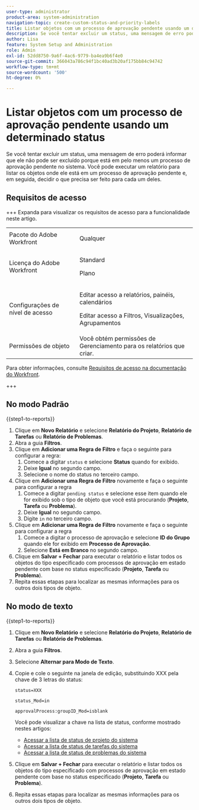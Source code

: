```yaml
---
user-type: administrator
product-area: system-administration
navigation-topic: create-custom-status-and-priority-labels
title: Listar objetos com um processo de aprovação pendente usando um determinado status
description: Se você tentar excluir um status, uma mensagem de erro poderá informar que ele não pode ser excluído porque está sendo usado em processos de aprovação pendentes em objetos do sistema. Se você quiser localizar e revisar esses objetos para decidir o que precisa fazer, poderá executar um relatório que os liste.
author: Lisa
feature: System Setup and Administration
role: Admin
exl-id: 52dd8750-9a6f-4ac6-9779-ba4ea9b6f4e0
source-git-commit: 366043a786c94f1bc40ad3b20af175bb84c94742
workflow-type: tm+mt
source-wordcount: '500'
ht-degree: 0%

---
```


# Listar objetos com um processo de aprovação pendente usando um determinado status

Se você tentar excluir um status, uma mensagem de erro poderá informar que ele não pode ser excluído porque está em pelo menos um processo de aprovação pendente no sistema. Você pode executar um relatório para listar os objetos onde ele está em um processo de aprovação pendente e, em seguida, decidir o que precisa ser feito para cada um deles.

## Requisitos de acesso

+++ Expanda para visualizar os requisitos de acesso para a funcionalidade neste artigo.

<table style="table-layout:auto"> 
 <col> 
 <col> 
 <tbody> 
  <tr> 
   <td>Pacote do Adobe Workfront</td> 
   <td><p>Qualquer</p></td> 
  </tr> 
  <tr> 
   <td>Licença do Adobe Workfront</td> 
   <td>
     <p>Standard</p>
     <p>Plano</p>
   </td> 
  </tr> 
  <tr> 
   <td>Configurações de nível de acesso</td> 
   <td><p>Editar acesso a relatórios, painéis, calendários</p><p>Editar acesso a Filtros, Visualizações, Agrupamentos</p></td>
  </tr>
  <tr> 
   <td>Permissões de objeto</td> 
   <td>Você obtém permissões de Gerenciamento para os relatórios que criar.</td>
  </tr>
 </tbody> 
</table>

Para obter informações, consulte [Requisitos de acesso na documentação do Workfront](/help/quicksilver/administration-and-setup/add-users/access-levels-and-object-permissions/access-level-requirements-in-documentation.md).

+++

## No modo Padrão

{{step1-to-reports}}

1. Clique em **Novo Relatório** e selecione **Relatório do Projeto**, **Relatório de Tarefas** ou **Relatório de Problemas**.
1. Abra a guia **Filtros**.
1. Clique em **Adicionar uma Regra de Filtro** e faça o seguinte para configurar a regra:
   1. Comece a digitar `status` e selecione **Status** quando for exibido.
   1. Deixe **Igual** no segundo campo.
   1. Selecione o nome do status no terceiro campo.
1. Clique em **Adicionar uma Regra de Filtro** novamente e faça o seguinte para configurar a regra
   1. Comece a digitar `pending status` e selecione esse item quando ele for exibido sob o tipo de objeto que você está procurando (**Projeto**, **Tarefa** ou **Problema**).
   1. Deixe **Igual** no segundo campo.
   1. Digite `in` no terceiro campo.
1. Clique em **Adicionar uma Regra de Filtro** novamente e faça o seguinte para configurar a regra
   1. Comece a digitar o processo de aprovação e selecione **ID do Grupo** quando ele for exibido em **Processo de Aprovação**.
   1. Selecione **Está em Branco** no segundo campo.
1. Clique em **Salvar + Fechar** para executar o relatório e listar todos os objetos do tipo especificado com processos de aprovação em estado pendente com base no status especificado (**Projeto**, **Tarefa** ou **Problema**).
1. Repita essas etapas para localizar as mesmas informações para os outros dois tipos de objeto.


## No modo de texto

{{step1-to-reports}}

1. Clique em **Novo Relatório** e selecione **Relatório do Projeto**, **Relatório de Tarefas** ou **Relatório de Problemas**.
1. Abra a guia **Filtros**.
1. Selecione **Alternar para Modo de Texto**.
1. Copie e cole o seguinte na janela de edição, substituindo XXX pela chave de 3 letras do status:

   `status=XXX`

   `status_Mod=in`

   `approvalProcess:groupID_Mod=isblank`

   Você pode visualizar a chave na lista de status, conforme mostrado nestes artigos:
   * [Acessar a lista de status de projeto do sistema](project-statuses.md)
   * [Acessar a lista de status de tarefas do sistema](task-statuses.md)
   * [Acessar a lista de status de problemas do sistema](issue-statuses.md)

1. Clique em **Salvar + Fechar** para executar o relatório e listar todos os objetos do tipo especificado com processos de aprovação em estado pendente com base no status especificado (**Projeto**, **Tarefa** ou **Problema**).
1. Repita essas etapas para localizar as mesmas informações para os outros dois tipos de objeto.
